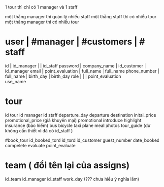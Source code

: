 
1 tour thì chỉ có 1 manager và 1 staff


một thằng manager thì quản lý nhiều staff
một thằng staff thì có nhiều tour
một thằng manager thì có nhiều tour 

# user        |   #manager           | #customers   | # staff
id            |  id_manager          |              | id_staff
password      |  company_name        | id_customer  | id_manager
email         |  point_evaluation    | full_name    | full_name
phone_number  |  full_name           | birth_day    | birth_day
role          |                      |              | point_evaluation   
use_name

# tour
id tour
id manager
id staff
departure_day
departure
destination
inital_price
promotional_price (giá khuyến mại)
promotional
introduce
highlight
insurance (bảo hiểm)
bus
bicycle
taxi
plane
meal
photos
tour_guide (dư không cần thiết vì đã có id_staff )

#book_tour
id_booked_tord
id_tord
id_customer
guest_number
date_booked 
compelete
evaluate
point_evaluate




# team ( đổi tên lại của assigns)
id_team
id_manager
id_staff
work_day (??? chưa hiểu ý nghĩa lắm)



